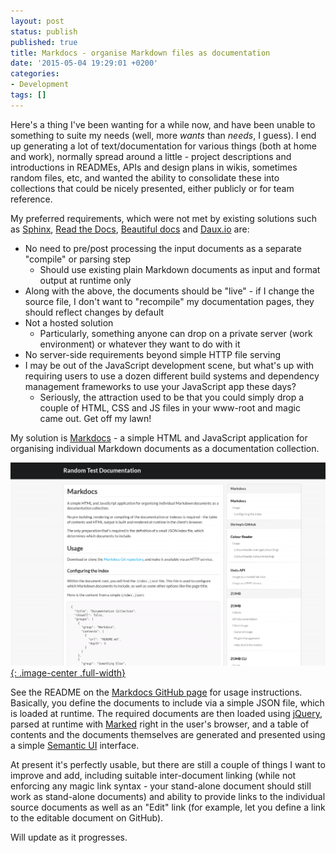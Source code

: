 ```yaml
---
layout: post
status: publish
published: true
title: Markdocs - organise Markdown files as documentation
date: '2015-05-04 19:29:01 +0200'
categories:
- Development
tags: []
---
```


Here's a thing I've been wanting for a while now, and have been unable
to something to suite my needs (well, more *wants* than *needs*, I
guess). I end up generating a lot of text/documentation for various
things (both at home and work), normally spread around a little -
project descriptions and introductions in READMEs, APIs and design plans
in wikis, sometimes random files, etc, and wanted the ability to
consolidate these into collections that could be nicely presented,
either publicly or for team reference.

My preferred requirements, which were not met by existing solutions such
as [Sphinx](http://sphinx-doc.org/), [Read the
Docs](https://readthedocs.org/), [Beautiful
docs](http://beautifuldocs.com/) and [Daux.io](http://daux.io/) are:

-   No need to pre/post processing the input documents as a separate
    "compile" or parsing step
    -   Should use existing plain Markdown documents as input and format
        output at runtime only
-   Along with the above, the documents should be "live" - if I change
    the source file, I don't want to "recompile" my documentation pages,
    they should reflect changes by default
-   Not a hosted solution
    -   Particularly, something anyone can drop on a private server
        (work environment) or whatever they want to do with it
-   No server-side requirements beyond simple HTTP file serving
-   I may be out of the JavaScript development scene, but what's up with
    requiring users to use a dozen different build systems and
    dependency management frameworks to use your JavaScript app these
    days?
    -   Seriously, the attraction used to be that you could simply drop
        a couple of HTML, CSS and JS files in your www-root and magic
        came out. Get off my lawn!

My solution is [Markdocs](https://github.com/shrimpza/markdocs) - a
simple HTML and JavaScript application for organising individual
Markdown documents as a documentation collection.

[![](/assets/posts/2015-05-04-markdocs_t.png){: .image-center .full-width}](/assets/posts/2015-05-04-markdocs.png)

See the README on the [Markdocs GitHub
page](https://github.com/shrimpza/markdocs) for usage instructions.
Basically, you define the documents to include via a simple JSON file,
which is loaded at runtime. The required documents are then loaded using
[jQuery](https://jquery.com/), parsed at runtime with
[Marked](https://github.com/chjj/marked) right in the user's browser,
and a table of contents and the documents themselves are generated and
presented using a simple [Semantic UI](http://semantic-ui.com/)
interface.

At present it's perfectly usable, but there are still a couple of things
I want to improve and add, including suitable inter-document linking
(while not enforcing any magic link syntax - your stand-alone document
should still work as stand-alone documents) and ability to provide links
to the individual source documents as well as an "Edit" link (for
example, let you define a link to the editable document on GitHub).

Will update as it progresses.
